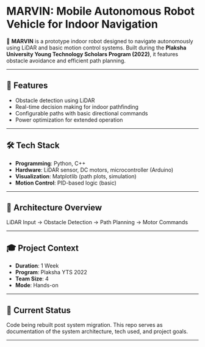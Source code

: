 # MARVIN: Mobile Autonomous Robot Vehicle for Indoor Navigation

🚗 **MARVIN** is a prototype indoor robot designed to navigate autonomously using LiDAR and basic motion control systems. Built during the **Plaksha University Young Technology Scholars Program (2022)**, it features obstacle avoidance and efficient path planning.

---

## 📌 Features

- Obstacle detection using LiDAR
- Real-time decision making for indoor pathfinding
- Configurable paths with basic directional commands
- Power optimization for extended operation

---

## 🛠️ Tech Stack

- **Programming**: Python, C++
- **Hardware**: LiDAR sensor, DC motors, microcontroller (Arduino)
- **Visualization**: Matplotlib (path plots, simulation)
- **Motion Control**: PID-based logic (basic)

---

## 🧠 Architecture Overview

LiDAR Input → Obstacle Detection → Path Planning → Motor Commands

---

## 🎓 Project Context

- **Duration**: 1 Week  
- **Program**: Plaksha YTS 2022  
- **Team Size**: 4
- **Mode**: Hands-on

---

## 📁 Current Status

Code being rebuilt post system migration. This repo serves as documentation of the system architecture, tech used, and project goals.

---
